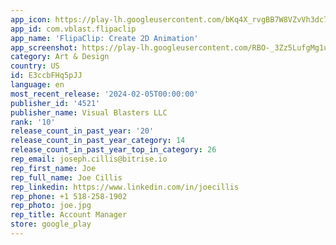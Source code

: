 ```yaml
---
app_icon: https://play-lh.googleusercontent.com/bKq4X_rvgBB7W8VZvVh3dc7g6W9QkGUlERDOc12PEo27hMvg1TzbjHBoeleINtXmxtI_
app_id: com.vblast.flipaclip
app_name: 'FlipaClip: Create 2D Animation'
app_screenshot: https://play-lh.googleusercontent.com/RBO-_3Zz5LufgMg1u_qn7v9FBiOIrOb1SlCcrKEId1qCojstAup7Uch-TALTqu5WM6g
category: Art & Design
country: US
id: E3ccbFHq5pJJ
language: en
most_recent_release: '2024-02-05T00:00:00'
publisher_id: '4521'
publisher_name: Visual Blasters LLC
rank: '10'
release_count_in_past_year: '20'
release_count_in_past_year_category: 14
release_count_in_past_year_top_in_category: 26
rep_email: joseph.cillis@bitrise.io
rep_first_name: Joe
rep_full_name: Joe Cillis
rep_linkedin: https://www.linkedin.com/in/joecillis
rep_phone: +1 518-258-1902
rep_photo: joe.jpg
rep_title: Account Manager
store: google_play
---
```

